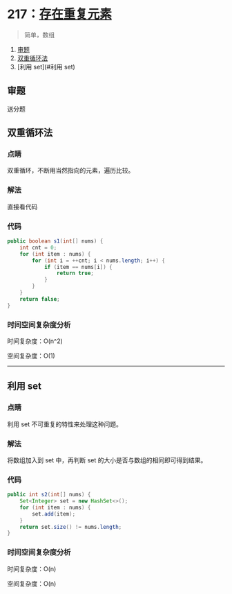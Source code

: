 

# 217：[存在重复元素](https://leetcode-cn.com/problems/contains-duplicate/)

> 简单，数组

1. [审题](#审题)
2. [双重循环法](#双重循环法)
3. [利用 set](#利用 set)

## 审题

送分题

## 双重循环法

### 点睛

双重循环，不断用当然指向的元素，遍历比较。

### 解法

直接看代码

### 代码

```java
public boolean s1(int[] nums) {
    int cnt = 0;
    for (int item : nums) {
        for (int i = ++cnt; i < nums.length; i++) {
            if (item == nums[i]) {
                return true;
            }
        }
    }
    return false;
}
```

### 时间空间复杂度分析

时间复杂度：O(n^2)

空间复杂度：O(1)

---



## 利用 set

### 点睛

利用 set 不可重复的特性来处理这种问题。

### 解法

将数组加入到 set 中，再判断 set 的大小是否与数组的相同即可得到结果。

### 代码

```java
public int s2(int[] nums) {
    Set<Integer> set = new HashSet<>();
    for (int item : nums) {
        set.add(item);
    }
    return set.size() != nums.length;
}
```

### 时间空间复杂度分析

时间复杂度：O(n)

空间复杂度：O(n)

